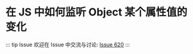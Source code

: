 # 在 JS 中如何监听 Object 某个属性值的变化



::: tip Issue 
 欢迎在 Issue 中交流与讨论: [Issue 620](https://github.com/shfshanyue/Daily-Question/issues/620) 
:::



